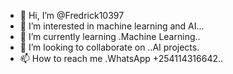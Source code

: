 - 👋 Hi, I’m @Fredrick10397
- 👀 I’m interested in machine learning and AI...
- 🌱 I’m currently learning .Machine Learning..
- 💞️ I’m looking to collaborate on ..AI projects.
- 📫 How to reach me .WhatsApp +254114316642..

<!---
Fredrick10397/Fredrick10397 is a ✨ special ✨ repository because its `README.md` (this file) appears on your GitHub profile.
You can click the Preview link to take a look at your changes.
--->
